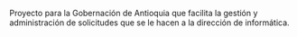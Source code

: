 Proyecto para la Gobernación de Antioquia que facilita la gestión y administración de solicitudes que se le hacen a la dirección de informática.
